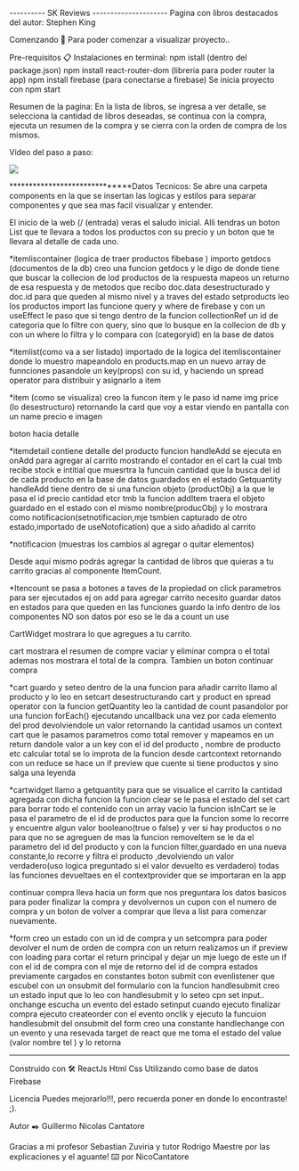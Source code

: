 ---------- SK Reviews ---------------------
Pagina con libros destacados del autor: Stephen King

Comenzando 🚀
Para poder comenzar a visualizar proyecto..

Pre-requisitos 📋
Instalaciones en terminal:  npm istall (dentro del package.json)
                            npm install react-router-dom (libreria para poder router la app)
                            npm install firebase (para conectarse a firebase)
Se inicia proyecto con npm start

Resumen de la pagina:
En la lista de libros, se ingresa a ver detalle, se selecciona la cantidad de libros deseadas, se continua con la compra, ejecuta un resumen de la compra y se cierra con la orden de compra de los mismos.

Video del paso a paso:

![](..%5CReact%20App%20-%20Brave%202022-05-12%2017-06-43.gif)


******************************Datos Tecnicos:
Se abre una carpeta components en la que se insertan las logicas y estilos para separar componentes y que sea mas facil visualizar y entender.

El inicio de la web (/ (entrada) veras el saludo inicial.
Alli tendras un boton List que te llevara a todos los productos con su precio y un boton que te llevara al detalle de cada uno.

*itemliscontainer (logica de traer productos fibebase )
importo getdocs (documentos de la db)
creo una funcion getdocs y le digo de donde tiene que buscar la collecion de lod productos de la respuesta
mapeos un returno de esa respuesta y de metodos que recibo doc.data desestructurado y doc.id para que queden al mismo nivel
y a traves del estado setproducts leo los productos
import las funcione query y where de firebase
y con un useEffect le paso que si tengo dentro de la funcion collectionRef un id de categoria
que lo filtre con query, sino que lo busque en la collecion de db  y con un where lo filtra y lo compara con  (categoryid) en la base de datos
 
*itemlist(como va a ser listado) importado de la logica del itemliscontainer
donde lo muestro mapeandolo en products.map
en un nuevo array de funnciones pasandole un key(props) con su id, y haciendo un spread operator para distribuir y asignarlo a item

*item (como se visualiza)
creo la funcon item y le paso id name img price (lo desestructuro)
retornando la card que voy a estar viendo en pantalla con un name precio e imagen

boton hacia detalle

*itemdetail contiene detalle del producto
funcion handleAdd se ejecuta en onAdd para agregar al carrito mostrando el contador en el cart
la cual tmb recibe stock e intitial que muesrtra la funcuin cantidad que la busca del id de cada producto en la base de datos guardados en el estado Getquantity
handleAdd tiene dentro de si una funcion objeto (productObj) a la que le pasa el id precio cantidad etcr tmb 
la funcion addItem traera el objeto guardado en el estado con el mismo nombre(producObj) y lo mostrara como notificacion(setnotificacion,mje tsmbien capturado de otro estado,importado de useNotofication) que a sido añadido al carrito

*notificacion (muestras los cambios al agregar o quitar elementos)

 
Desde aquí mismo podrás agregar la cantidad de libros que quieras a tu carrito gracias al componente ItemCount. 

*Itencount
se pasa a botones a taves de la propiedad on click parametros para ser ejecutados
ej on add para agregar carrito
necesito guardar datos en estados para que queden en las funciones
guardo la info dentro de los componentes NO son datos
por eso se le da a count un use

CartWidget mostrara lo que agregues a tu carrito.

cart mostrara el resumen de compre vaciar y eliminar compra o el total
ademas nos mostrara el total de la compra.
Tambien un boton continuar compra

*cart guardo y seteo dentro de la una funcion para añadir carrito llamo al producto 
y lo leo en setcart desestructurando cart y product en spread operator
con la funcion getQuantity leo la cantidad de count 
pasandolor por una funcion forEach() ejecutando uncallback una vez por cada elemento del prod devolviendole un valor
retornando la cantidad 
usamos un context cart que le pasamos parametros como total remover  y mapeamos en un return
dandole valor a un key con el id del producto , nombre de producto etc
calcular total se lo improta de la funcion desde cartcontext retornando con un reduce
se hace un if preview que cuente si tiene productos y sino salga una leyenda

*cartwidget
llamo a getquantity para que se visualice el carrito la cantidad agregada con dicha funcion
la funcion clear  se le pasa el estado del set cart para borrar todo el contenido con un array vacio
la funcion isInCart se le pasa el parametro de el id de productos para que la funcion some lo recorre y encuentre algun 
valor booleano(true o false) y ver si hay productos o no para que no se agreguen de mas
la funcion removeItem se le da el parametro del id del producto y con la funcion filter,guardado en una nueva constante,lo recorre y filtra el producto ,devolviendo un valor verdadero(uso logica preguntado si el valor devuelto es verdadero)
todas las funciones devueltaes en el contextprovider que se importaran en la app

continuar compra lleva hacia un form 
que nos preguntara los datos basicos para poder finalizar la compra y devolvernos un cupon con el numero de compra
y un boton de volver a comprar que lleva a list para comenzar nuevamente.


*form
creo un estado con un id de compra y un setcompra para poder devolver el num de orden de compra con un return
realizamos un if preview con loading para cortar el return principal y dejar un mje
luego de este un if con el id de compra con el mje de retorno del id de compra
estados previamente cargados en constantes
boton submit con evenlistener que escubel con un onsubmit del formulario
con la funcion handlesubmit
creo un estado input que lo leo con handlesubmit y lo seteo cpn set input..
onchange escucha un evento del estado setinput
cuando ejecuto finalizar compra ejecuto createorder con el evento onclik y ejecuto la funcuion handlesubmit del onsubmit del form
creo una constante handlechange con un evento y una resevada target de react que me toma el estado del value (valor nombre tel ) y lo retorna
***************************************

Construido con 🛠️
ReactJs
Html
Css
Utilizando como base de datos Firebase

Licencia 
Puedes mejorarlo!!!, pero recuerda poner en donde lo encontraste! ;).

Autor ✒️
Guillermo Nicolas Cantatore


Gracias a mi profesor Sebastian Zuviria 
y tutor Rodrigo Maestre por las explicaciones y el aguante!
⌨️ por NicoCantatore 
